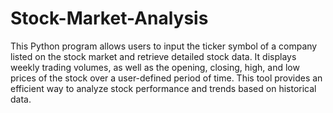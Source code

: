# Stock-Market-Analysis

This Python program allows users to input the ticker symbol of a company listed on the stock market and retrieve detailed stock data. It displays weekly trading volumes, as well as the opening, closing, high, and low prices of the stock over a user-defined period of time. This tool provides an efficient way to analyze stock performance and trends based on historical data.
